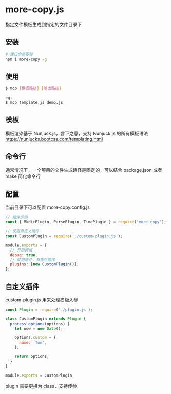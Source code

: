 # more-copy.js

指定文件模板生成到指定的文件目录下

## 安装

```bash
# 建议全局安装
npm i more-copy -g
```

## 使用

```bash
$ mcp [模板路径] [输出路径]

eg:
$ mcp template.js demo.js
```

## 模板

模板渲染基于 Nunjuck.js，言下之意，支持 Nunjuck.js 的所有模板语法
https://nunjucks.bootcss.com/templating.html

## 命令行

通常情况下，一个项目的文件生成路径是固定的，可以结合 package.json 或者 make 简化命令行

## 配置

当前目录下可以配置 more-copy.config.js

```js
// 插件示例
const { MkdirPlugin, ParsePlugin, TimePlugin } = require('more-copy');

// 使用自定义插件
const CustomPlugin = require('./custom-plugin.js');

module.exports = {
  // 开启调试
  debug: true,
  // 使用插件，有先后顺序
  plugins: [new CustomPlugin()],
};
```

## 自定义插件

custom-plugin.js 用来处理模板入参

```js
const Plugin = require('./plugin.js');

class CustomPlugin extends Plugin {
  process_options(options) {
    let now = new Date();

    options.custom = {
      name: 'Tom',
    };

    return options;
  }
}

module.exports = CustomPlugin;
```

plugin 需要更换为 class，支持传参
